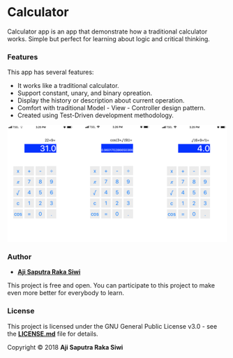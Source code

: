 # **Calculator**

Calculator app is an app that demonstrate how a traditional calculator works. Simple but perfect for learning about logic and critical thinking. 

### **Features**
This app has several features:
- It works like a traditional calculator.
- Support constant, unary, and binary opreation.
- Display the history or description about current operation.
- Comfort with traditional Model - View - Controller design pattern.
- Created using Test-Driven development methodology.

<p align="center">
  <img src="https://github.com/Ajisaputrars/Calculator/blob/master/screenshot.png" width="700" align="center">
</p>

### **Author**

* **[Aji Saputra Raka Siwi][1]**

This project is free and open. You can participate to this project to make even more better for everybody to learn.

### **License**
This project is licensed under the GNU General Public License v3.0 - see the [**LICENSE.md**][2] file for details.

Copyright © 2018 **Aji Saputra Raka Siwi**

[1]:	https://github.com/Ajisaputrars
[2]:	https://github.com/Ajisaputrars/Project-Popular-Movies-App-iOS/blob/master/LICENSE